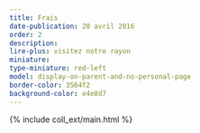 ```yaml
---
title: Frais
date-publication: 20 avril 2016
order: 2
description: 
lire-plus: visitez notre rayon
miniature:
type-miniature: red-left
model: display-on-parent-and-no-personal-page
border-color: 3564f2
background-color: e4e8d7
---
```



{% include coll_ext/main.html %}

